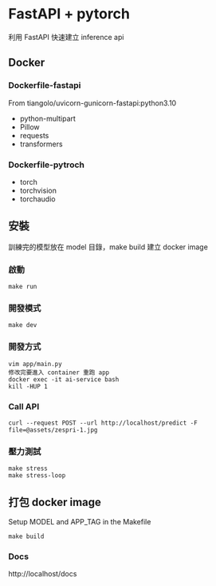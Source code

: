 # FastAPI + pytorch
利用 FastAPI 快速建立 inference api

## Docker
### Dockerfile-fastapi
From tiangolo/uvicorn-gunicorn-fastapi:python3.10
- python-multipart
- Pillow
- requests
- transformers
### Dockerfile-pytroch
- torch
- torchvision
- torchaudio
## 安裝
訓練完的模型放在 model 目錄，make build 建立 docker image
### 啟動
```shell
make run
```
### 開發模式
```shell
make dev
```
### 開發方式
```shell
vim app/main.py
修改完要進入 container 重跑 app
docker exec -it ai-service bash
kill -HUP 1
```
### Call API
```shell
curl --request POST --url http://localhost/predict -F file=@assets/zespri-1.jpg
```
### 壓力測試
```shell
make stress
make stress-loop
```
## 打包 docker image
Setup MODEL and APP_TAG in the Makefile
```shell
make build
```
### Docs
http://localhost/docs
